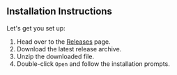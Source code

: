 ## Installation Instructions

Let's get you set up:

1. Head over to the [Releases]() page.
2. Download the latest release archive.
3. Unzip the downloaded file.
4. Double-click `Open` and follow the installation prompts.
